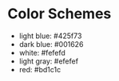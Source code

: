 # Color Schemes
- light blue: #425f73
- dark blue: #001626
- white: #fefefd
- light gray: #efefef
- red: #bd1c1c